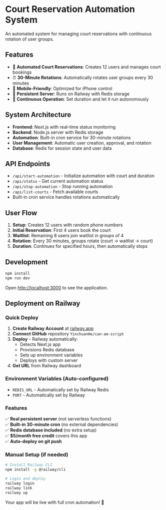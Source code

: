 # Court Reservation Automation System

An automated system for managing court reservations with continuous rotation of user groups.

## Features

- 🏸 **Automated Court Reservations**: Creates 12 users and manages court bookings
- ⏰ **30-Minute Rotations**: Automatically rotates user groups every 30 minutes
- 📱 **Mobile-Friendly**: Optimized for iPhone control
- 🤖 **Persistent Server**: Runs on Railway with Redis storage
- 🔄 **Continuous Operation**: Set duration and let it run autonomously

## System Architecture

- **Frontend**: Next.js with real-time status monitoring
- **Backend**: Node.js server with Redis storage
- **Automation**: Built-in cron service for 30-minute rotations
- **User Management**: Automatic user creation, approval, and rotation
- **Database**: Redis for session state and user data

## API Endpoints

- `/api/start-automation` - Initialize automation with court and duration
- `/api/status` - Get current automation status
- `/api/stop-automation` - Stop running automation
- `/api/list-courts` - Fetch available courts
- Built-in cron service handles rotations automatically

## User Flow

1. **Setup**: Creates 12 users with random phone numbers
2. **Initial Reservation**: First 4 users book the court
3. **Waitlist**: Remaining 8 users join waitlist in groups of 4
4. **Rotation**: Every 30 minutes, groups rotate (court → waitlist → court)
5. **Duration**: Continues for specified hours, then automatically stops

## Development

```bash
npm install
npm run dev
```

Open [http://localhost:3000](http://localhost:3000) to see the application.

## Deployment on Railway

### Quick Deploy

1. **Create Railway Account** at [railway.app](https://railway.app)
2. **Connect GitHub** repository `YinchuanHe/can-am-script`
3. **Deploy** - Railway automatically:
   - Detects Next.js app
   - Provisions Redis database
   - Sets up environment variables
   - Deploys with custom server
4. **Get URL** from Railway dashboard

### Environment Variables (Auto-configured)

- `REDIS_URL` - Automatically set by Railway Redis
- `PORT` - Automatically set by Railway

### Features

✅ **Real persistent server** (not serverless functions)  
✅ **Built-in 30-minute cron** (no external dependencies)  
✅ **Redis database included** (no extra setup)  
✅ **$5/month free credit** covers this app  
✅ **Auto-deploy on git push**  

### Manual Setup (if needed)

```bash
# Install Railway CLI
npm install -g @railway/cli

# Login and deploy
railway login
railway link
railway up
```

Your app will be live with full cron automation! 🎉
